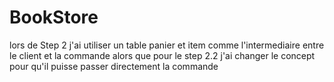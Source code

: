 # BookStore
lors de Step 2 
j'ai utiliser un table panier et item comme l'intermediaire entre le client et la commande 
alors que pour le step 2.2 
j'ai changer le concept pour qu'il puisse passer directement la commande 

 
